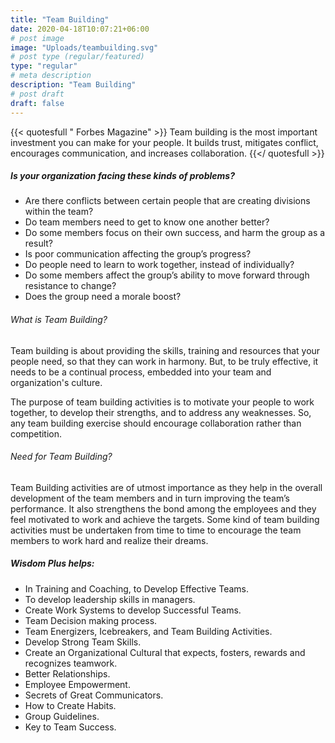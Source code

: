 ```yaml
---
title: "Team Building"
date: 2020-04-18T10:07:21+06:00
# post image
image: "Uploads/teambuilding.svg"
# post type (regular/featured)
type: "regular"
# meta description
description: "Team Building"
# post draft
draft: false
---
```

{{< quotesfull " Forbes Magazine" >}}
Team building is the most important investment you can make for your people.  It builds trust, mitigates conflict, encourages communication, and increases collaboration.
{{</ quotesfull >}}  

##### Is your organization facing these kinds of problems?
- Are there conflicts between certain people that are creating divisions within the team?
- Do team members need to get to know one another better?
- Do some members focus on their own success, and harm the group as a result?
- Is poor communication affecting the group’s progress?
- Do people need to learn to work together, instead of individually?
- Do some members affect the group’s ability to move forward through resistance to change?
- Does the group need a morale boost?

###### What is Team Building?
Team building is about providing the skills, training and resources that your people need, so that they can work in harmony. But, to be truly effective, it needs to be a continual process, embedded into your team and organization's culture.

The purpose of team building activities is to motivate your people to work together, to develop their strengths, and to address any weaknesses. So, any team building exercise should encourage collaboration rather than competition.

###### Need for Team Building?
Team Building activities are of utmost importance as they help in the overall development of the team members and in turn improving the team’s performance. It also strengthens the bond among the employees and they feel motivated to work and achieve the targets. Some kind of team building activities must be undertaken from time to time to encourage the team members to work hard and realize their dreams.

##### Wisdom Plus helps:

- In Training and Coaching, to Develop Effective Teams.
- To develop leadership skills in managers.
- Create Work Systems to develop Successful Teams.
- Team Decision making process.
- Team Energizers, Icebreakers, and Team Building Activities.
- Develop Strong Team Skills.
- Create an Organizational Cultural that expects, fosters, rewards and recognizes teamwork.
- Better Relationships.
- Employee Empowerment.
- Secrets of Great Communicators.
- How to Create Habits.
- Group Guidelines.
- Key to Team Success.